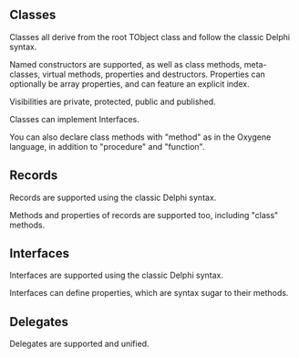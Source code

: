 ## Classes ##

Classes all derive from the root TObject class and follow the classic Delphi syntax.

Named constructors are supported, as well as class methods, meta-classes, virtual methods, properties and destructors. Properties can optionally be array properties, and can feature an explicit index.

Visibilities are private, protected, public and published.

Classes can implement Interfaces.

You can also declare class methods with "method" as in the Oxygene language, in addition to "procedure" and "function".

## Records ##

Records are supported using the classic Delphi syntax.

Methods and properties of records are supported too, including "class" methods.

## Interfaces ##

Interfaces are supported using the classic Delphi syntax.

Interfaces can define properties, which are syntax sugar to their methods.

## Delegates ##

Delegates are supported and unified.